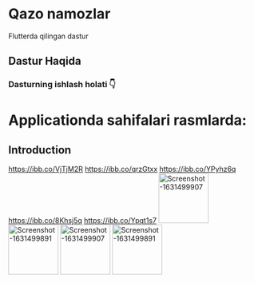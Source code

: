 # Qazo namozlar

Flutterda qilingan dastur  

## Dastur Haqida
### Dasturning ishlash holati 👇


# Applicationda sahifalari rasmlarda: 
## Introduction
https://ibb.co/VjTjM2R
https://ibb.co/qrzGtxx
https://ibb.co/YPyhz6q
https://ibb.co/8Khsj5q
https://ibb.co/Ypqt1s7
<a href="https://ibb.co/VjTjM2R"><img src="https://ibb.co/VjTjM2R/Screenshot-1631499907.png" alt="Screenshot-1631499907" border="0" width=100></a>
<a href="https://ibb.co/Mp8rX1G"><img src="https://i.ibb.co/TRK6C0b/Screenshot-1631499891.png" alt="Screenshot-1631499891" border="0" width=100></a>
<a href="https://ibb.co/4Y8k8Vr"><img src="https://i.ibb.co/mX9p9cW/Screenshot-1631499907.png" alt="Screenshot-1631499907" border="0" width=100></a>
<a href="https://ibb.co/Mp8rX1G"><img src="https://i.ibb.co/TRK6C0b/Screenshot-1631499891.png" alt="Screenshot-1631499891" border="0" width=100></a>
